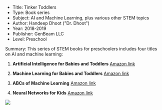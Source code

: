 * Title: Tinker Toddlers
* Type: Book series
* Subject: AI and Machine Learning, plus various other STEM topics
* Author: Handeep Dhoot ("Dr. Dhoot")
* Year: 2018-2019
* Publisher: GenBeam LLC
* Level: Preschool

Summary: This series of STEM books for preschoolers includes four titles on AI and machine learning:

1. **Artificial Intelligence for Babies and Toddlers** [Amazon link](https://www.amazon.com/gp/product/1732508070)

1. **Machine Learning for Babies and Toddlers** [Amazon link](https://www.amazon.com/gp/product/1732508003)

1. **ABCs of Machine Learning** [Amazon link](https://www.amazon.com/gp/product/1950491986)

1. **Neural Networks for Kids** [Amazon link](https://www.amazon.com/gp/product/1732508054)


![](https://github.com/touretzkyds/ai4k12/raw/master/images/Dr-Dhoot-books.png)

